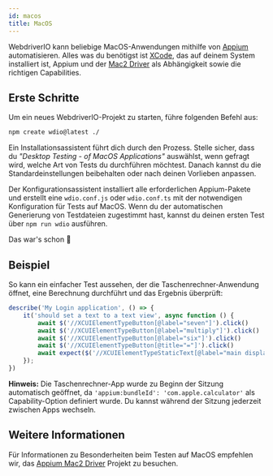 ```yaml
---
id: macos
title: MacOS
---
```


WebdriverIO kann beliebige MacOS-Anwendungen mithilfe von [Appium](https://appium.io/docs/en/2.0/) automatisieren. Alles was du benötigst ist [XCode](https://developer.apple.com/xcode/), das auf deinem System installiert ist, Appium und der [Mac2 Driver](https://github.com/appium/appium-mac2-driver) als Abhängigkeit sowie die richtigen Capabilities.

## Erste Schritte

Um ein neues WebdriverIO-Projekt zu starten, führe folgenden Befehl aus:

```sh
npm create wdio@latest ./
```

Ein Installationsassistent führt dich durch den Prozess. Stelle sicher, dass du _"Desktop Testing - of MacOS Applications"_ auswählst, wenn gefragt wird, welche Art von Tests du durchführen möchtest. Danach kannst du die Standardeinstellungen beibehalten oder nach deinen Vorlieben anpassen.

Der Konfigurationsassistent installiert alle erforderlichen Appium-Pakete und erstellt eine `wdio.conf.js` oder `wdio.conf.ts` mit der notwendigen Konfiguration für Tests auf MacOS. Wenn du der automatischen Generierung von Testdateien zugestimmt hast, kannst du deinen ersten Test über `npm run wdio` ausführen.

<CreateMacOSProjectAnimation />

Das war's schon 🎉

## Beispiel

So kann ein einfacher Test aussehen, der die Taschenrechner-Anwendung öffnet, eine Berechnung durchführt und das Ergebnis überprüft:

```js
describe('My Login application', () => {
    it('should set a text to a text view', async function () {
        await $('//XCUIElementTypeButton[@label="seven"]').click()
        await $('//XCUIElementTypeButton[@label="multiply"]').click()
        await $('//XCUIElementTypeButton[@label="six"]').click()
        await $('//XCUIElementTypeButton[@title="="]').click()
        await expect($('//XCUIElementTypeStaticText[@label="main display"]')).toHaveText('42')
    });
})
```

__Hinweis:__ Die Taschenrechner-App wurde zu Beginn der Sitzung automatisch geöffnet, da `'appium:bundleId': 'com.apple.calculator'` als Capability-Option definiert wurde. Du kannst während der Sitzung jederzeit zwischen Apps wechseln.

## Weitere Informationen

Für Informationen zu Besonderheiten beim Testen auf MacOS empfehlen wir, das [Appium Mac2 Driver](https://github.com/appium/appium-mac2-driver) Projekt zu besuchen.
